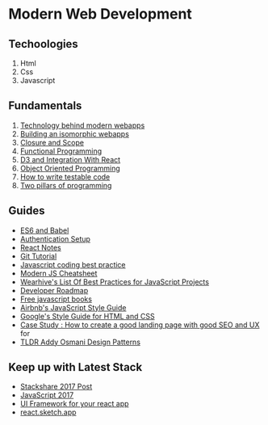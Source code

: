 # Modern Web Development
## Techoologies
1. Html
2. Css
3. Javascript
## Fundamentals
1. [Technology behind modern webapps](/fundamental/tech-behind-modern-webapps.md)
2. [Building an isomorphic webapps](/fundamental/isomorphic-webapp.md)
3. [Closure and Scope](/fundamental/scoping-and-closure-in-javascript.md)
4. [Functional Programming](/fundamental/functional-programming.md)
5. [D3 and Integration With React](/guides/d3-react-integration.md)
6. [Object Oriented Programming](/fundamental/object-oriented-programming.md)
7. [How to write testable code](http://misko.hevery.com/attachments/Guide-Writing%20Testable%20Code.pdf)
8. [Two pillars of programming](https://medium.com/javascript-scene/the-two-pillars-of-javascript-ee6f3281e7f3)

## Guides

* [ES6 and Babel](/guides/es6-and-babel.md)
* [Authentication Setup](/guides/auth-setup.md)
* [React Notes](/guides/react-notes.md)
* [Git Tutorial](/guides/git-tutorial.md)
* [Javascript coding best practice](/guides/coding-best-practice.md)
* [Modern JS Cheatsheet](https://github.com/mbeaudru/modern-js-cheatsheet)
* [Wearhive's List Of Best Practices for JavaScript Projects](https://github.com/wearehive/project-guidelines#readme)
* [Developer Roadmap](https://github.com/kamranahmedse/developer-roadmap)
* [Free javascript books](https://jsbooks.revolunet.com/)
* [Airbnb's JavaScript Style Guide](https://github.com/airbnb/javascript)
* [Google's Style Guide for HTML and CSS](https://google.github.io/styleguide/htmlcssguide.html#ID_and_Class_Name_Delimiters)
* [Case Study : How to create a good landing page with good SEO and UX](https://docs.google.com/document/d/1ihmYy7mwGY7SuRix774VcDoYpRbvgZdmM1lapbiuv6g/edit) for 
* [TLDR Addy Osmani Design Patterns](https://github.com/karlpatrickespiritu/TLDR-Learning-JS-Design-Patterns-by-Addy-Osmani) 

## Keep up with Latest Stack
* [Stackshare 2017 Post](https://stackshare.io/posts/top-developer-tools-2017)
* [JavaScript 2017]()
* [UI Framework for your react app](https://hackernoon.com/the-coolest-react-ui-frameworks-for-your-new-react-app-ad699fffd651)
* [react.sketch.app](http://airbnb.io/react-sketchapp/?ref=stackshare)

